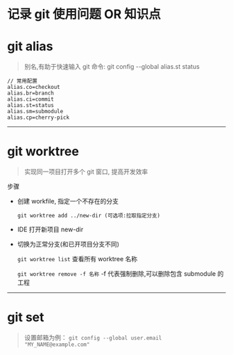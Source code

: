 # 记录 git 使用问题 OR 知识点

# git alias
> 别名,有助于快速输入 git 命令: git config --global alias.st status
```
// 常用配置
alias.co=checkout
alias.br=branch
alias.ci=commit
alias.st=status
alias.sm=submodule
alias.cp=cherry-pick
```
---

# git worktree
> 实现同一项目打开多个 git 窗口, 提高开发效率

步骤
-  创建 workfile, 指定一个不存在的分支

    `git worktree add ../new-dir (可选项:拉取指定分支)`

- IDE 打开新项目 new-dir
- 切换为正常分支(和已开项目分支不同)
  
  `git worktree list` 查看所有 worktree 名称

  `git worktree remove -f 名称` -f 代表强制删除,可以删除包含 submodule 的工程
  
---

# git set

> 设置邮箱为例：
`git config --global user.email "MY_NAME@example.com"`

